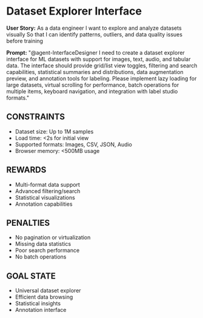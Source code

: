 # Dataset Explorer Interface

**User Story:**
As a data engineer
I want to explore and analyze datasets visually
So that I can identify patterns, outliers, and data quality issues before training

**Prompt:**
"@agent-InterfaceDesigner I need to create a dataset explorer interface for ML datasets with support for images, text, audio, and tabular data. The interface should provide grid/list view toggles, filtering and search capabilities, statistical summaries and distributions, data augmentation preview, and annotation tools for labeling. Please implement lazy loading for large datasets, virtual scrolling for performance, batch operations for multiple items, keyboard navigation, and integration with label studio formats."

## CONSTRAINTS
- Dataset size: Up to 1M samples
- Load time: <2s for initial view
- Supported formats: Images, CSV, JSON, Audio
- Browser memory: <500MB usage

## REWARDS
- Multi-format data support
- Advanced filtering/search
- Statistical visualizations
- Annotation capabilities

## PENALTIES
- No pagination or virtualization
- Missing data statistics
- Poor search performance
- No batch operations

## GOAL STATE
- Universal dataset explorer
- Efficient data browsing
- Statistical insights
- Annotation interface